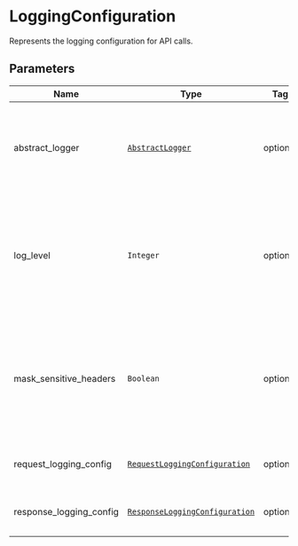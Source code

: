 
# LoggingConfiguration

Represents the logging configuration for API calls.

## Parameters

| Name | Type | Tag | Description |
|  --- | --- | --- | --- |
| abstract_logger | [`AbstractLogger`](../doc/abstract-logger.md) | optional | Takes in your custom implementation of the abstract logger class here. **Default Implementation : `ConsoleLogger`** |
| log_level | `Integer` | optional | Defines the log message severity available in ruby logging module (e.g., DEBUG, INFO, WARN, ERROR, FATAL, UNKNOWN5). **Default : `Logger::INFO`** |
| mask_sensitive_headers | `Boolean` | optional | Toggles the global setting to mask sensitive HTTP headers in both requests and responses before logging, safeguarding confidential data. **Default : `true`** |
| request_logging_config | [`RequestLoggingConfiguration`](../doc/request-logging-configuration.md) | optional | The logging configuration for an API request. |
| response_logging_config | [`ResponseLoggingConfiguration`](../doc/response-logging-configuration.md) | optional | The logging configuration for an API response. |

